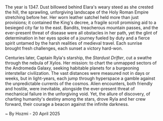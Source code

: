 
The year is 1347.  Dust billowed behind Elara's weary steed as she crested the hill, the sprawling, unforgiving landscape of the Holy Roman Empire stretching before her.  Her worn leather satchel held more than just provisions; it contained the King's decree, a fragile scroll promising aid to a besieged city far to the east.  Bandits, treacherous mountain passes, and the ever-present threat of disease were all obstacles in her path, yet the glint of determination in her eyes spoke of a journey fueled by duty and a fierce spirit untamed by the harsh realities of medieval travel.  Each sunrise brought fresh challenges, each sunset a victory hard-won.

Centuries later, Captain Ryla's starship, the *Stardust Drifter*, cut a swathe through the nebula of Xylos.  Her mission: to chart the unmapped sectors of the Andromeda Galaxy, seeking habitable planets for a burgeoning interstellar civilization.  The vast distances were measured not in days or weeks, but in light-years, each jump through hyperspace a gamble against the unpredictable currents of the cosmos.  Alien encounters, both friendly and hostile, were inevitable, alongside the ever-present threat of mechanical failure in the unforgiving void.  Yet, the allure of discovery, of charting humanity's destiny among the stars, drove Ryla and her crew forward, their courage a beacon against the infinite darkness.

~ By Hozmi - 20 April 2025
